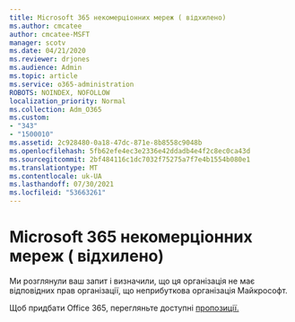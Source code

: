 ```yaml
---
title: Microsoft 365 некомерціонних мереж ( відхилено)
ms.author: cmcatee
author: cmcatee-MSFT
manager: scotv
ms.date: 04/21/2020
ms.reviewer: drjones
ms.audience: Admin
ms.topic: article
ms.service: o365-administration
ROBOTS: NOINDEX, NOFOLLOW
localization_priority: Normal
ms.collection: Adm_O365
ms.custom:
- "343"
- "1500010"
ms.assetid: 2c928480-0a18-47dc-871e-8b8558c9048b
ms.openlocfilehash: 5fb62efe4ec3e2336e42ddadb4e4f2c8ec0ca43d
ms.sourcegitcommit: 2bf484116c1dc7032f75275a7f7e4b1554b080e1
ms.translationtype: MT
ms.contentlocale: uk-UA
ms.lasthandoff: 07/30/2021
ms.locfileid: "53663261"
---
```

# <a name="microsoft-365-for-nonprofits---declined"></a>Microsoft 365 некомерціонних мереж ( відхилено)

Ми розглянули ваш запит і визначили, що ця організація не має відповідних прав організації, що неприбуткова організація Майкрософт.
  
Щоб придбати Office 365, перегляньте доступні [пропозиції.](https://portal.office.com/AdminPortal/Home)
